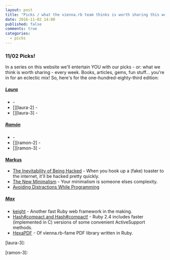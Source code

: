 ```yaml
---
layout: post
title: "Picks / what the vienna.rb team thinks is worth sharing this week"
date: 2016-11-02 14:00
published: false
comments: true
categories:
  - picks
---
```


### 11/02 Picks!

In a series on this website we'll entertain YOU with our picks - or: what we think is worth sharing - every week.
Books, articles, gems, fun stuff... you're in for an eclectic mix! So, here's for the one-hundred-eighty-third edition:


##### [Laura][laura]
- [][laura-1] -
- [][laura-2] -
- [][laura-3] -

##### [Ramón][ramon]
- [][ramon-1] -
- [][ramon-2] -
- [][ramon-3] -

#### [Markus][markus]
- [The Inevitability of Being Hacked][markus-1] - When you hook up a (fake) toaster to the internet, it'll be hacked pretty quickly.
- [The New Minimalism][markus-2] - Your minimalism is someone elses complexity.
- [Avoiding Distractions While Programming][markus-3]

##### [Max][max]
- [keight][max-1] - Another fast Ruby web framework in the making.
- [Hash#compact and Hash#compact!][max-2] - Ruby 2.4 includes faster (implemented in C) versions of some convenient ActiveSupport methods.
- [HexaPDF][max-3] - Of vienna.rb-fame PDF library written in Ruby.



[laura]: https://www.twitter.com/alicetragedy
[laura-1]:
[laura-2]:
[laura-3]:

[ramon]: https://twitter.com/senorhuidobro
[ramon-1]:
[ramon-2]:
[ramon-3]:

[markus]: https://twitter.com/nuclearsquid
[markus-1]: http://www.theatlantic.com/technology/archive/2016/10/we-built-a-fake-web-toaster-and-it-was-hacked-in-an-hour/505571/
[markus-2]: http://prog21.dadgum.com/223.html
[markus-3]: http://blog.jbrains.ca/permalink/avoid-distractions-while-programming/

[max]: https://www.twitter.com/klappradla
[max-1]: https://github.com/kwatch/keight
[max-2]: http://blog.bigbinary.com/2016/10/24/hash-compact-and-hash-compact-now-part-of-ruby-2-4.html
[max-3]: http://hexapdf.gettalong.org/
